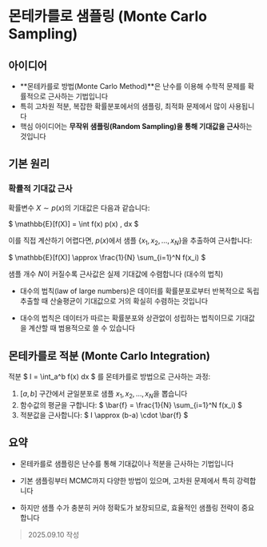 # 몬테카를로 샘플링 (Monte Carlo Sampling)

## 아이디어

- **몬테카를로 방법(Monte Carlo Method)**은 난수를 이용해 수학적 문제를 확률적으로 근사하는 기법입니다
- 특히 고차원 적분, 복잡한 확률분포에서의 샘플링, 최적화 문제에서 많이 사용됩니다
- 핵심 아이디어는 **무작위 샘플링(Random Sampling)을 통해 기대값을 근사**하는 것입니다

## 기본 원리

### 확률적 기대값 근사

확률변수 $X \sim p(x)$의 기대값은 다음과 같습니다:

$
\mathbb{E}[f(X)] = \int f(x) p(x) \, dx
$

이를 직접 계산하기 어렵다면, $p(x)$에서 샘플 $\{x_1, x_2, \dots, x_N\}$을 추출하여 근사합니다:

$
\mathbb{E}[f(X)] \approx \frac{1}{N} \sum_{i=1}^N f(x_i)
$

샘플 개수 $N$이 커질수록 근사값은 실제 기대값에 수렴합니다 (대수의 법칙)

- 대수의 법칙(law of large numbers)은 데이터를 확률분포로부터 반복적으로 독립추출할 때 산술평균이 기대값으로 거의 확실히 수렴하는 것입니다

- 대수의 법칙은 데이터가 따르는 확률분포와 상관없이 성립하는 법칙이므로 기대값을 계산할 때 범용적으로 쓸 수 있습니다

## 몬테카를로 적분 (Monte Carlo Integration)

적분
$
I = \int_a^b f(x) dx
$
를 몬테카를로 방법으로 근사하는 과정:

1. $[a, b]$ 구간에서 균일분포로 샘플 $x_1, x_2, \dots, x_N$을 뽑습니다
2. 함수값의 평균을 구합니다:
   $
   \bar{f} = \frac{1}{N} \sum_{i=1}^N f(x_i)
   $
3. 적분값을 근사합니다:
   $
   I \approx (b-a) \cdot \bar{f}
   $

## 요약

- 몬테카를로 샘플링은 난수를 통해 기대값이나 적분을 근사하는 기법입니다

- 기본 샘플링부터 MCMC까지 다양한 방법이 있으며, 고차원 문제에서 특히 강력합니다

- 하지만 샘플 수가 충분히 커야 정확도가 보장되므로, 효율적인 샘플링 전략이 중요합니다


> 2025.09.10 작성